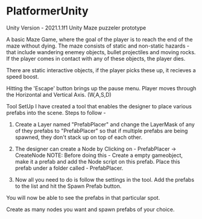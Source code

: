 # PlatformerUnity
Unity Version - 2021.1.1f1
Unity Maze puzzeler prototype

A basic Maze Game, where the goal of the player is to reach the end of the maze without dying. The maze consists of static and non-static hazards - that include wandering enemey objects, bullet projectiles and moving rocks. If the player comes in contact with any of these objects, the player dies.

There are static interactive objects, if the player picks these up, it recieves a speed boost.

Hitting the 'Escape' button brings up the pause menu. Player moves through the Horizontal and Vertical Axis. (W,A,S,D)

Tool SetUp
I have created a tool that enables the designer to place various prefabs into the scene. Steps to follow - 

1) Create a Layer named "PrefabPlacer" and change the LayerMask of any of they prefabs to "PrefabPlacer" so that if multiple prefabs are being spawned, they don't stack up on top of each other.

2) The designer can create a Node by Clicking on - PrefabPlacer -> CreateNode
	NOTE: Before doing this - Create a empty gameobject, make it a prefab and add the Node script on this prefab. Place this prefab under a folder called - PrefabPlacer.

3) Now all you need to do is follow the settings in the tool. Add the prefabs to the list and hit the Spawn Prefab button. 

You will now be able to see the prefabs in that particular spot. 

Create as many nodes you want and spawn prefabs of your choice.
